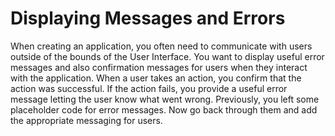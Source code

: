 # Displaying Messages and Errors

When creating an application, you often need to communicate with users outside 
of the bounds of the User Interface. You want to display useful error messages 
and also confirmation messages for users when they interact with the 
application. When a user takes an action, you confirm that the action was 
successful. If the action fails, you provide a useful error message letting the
user know what went wrong. Previously, you left some placeholder code for error
messages. Now go back through them and add the appropriate messaging for users.
